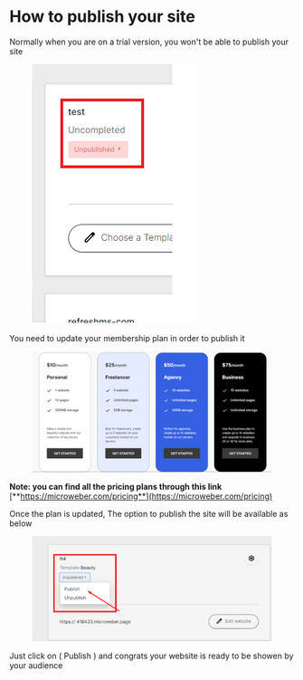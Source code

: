 # How to publish your site

Normally when you are on a trial version, you won't be able to publish your site&#x20;

<figure><img src=".gitbook/assets/image (11) (2).png" alt=""><figcaption></figcaption></figure>

You need to update your membership plan in order to publish it&#x20;

<figure><img src=".gitbook/assets/image (1) (1) (1) (1) (2) (1) (1).png" alt=""><figcaption></figcaption></figure>

**Note: you can find all the pricing plans through this link** [**https://microweber.com/pricing**](https://microweber.com/pricing)

Once the plan is updated, The option to publish the site will be available as below

<figure><img src=".gitbook/assets/image (2) (1) (1) (1) (2) (1) (1).png" alt=""><figcaption></figcaption></figure>

Just click on ( Publish ) and congrats your website is ready to be showen by your audience&#x20;
